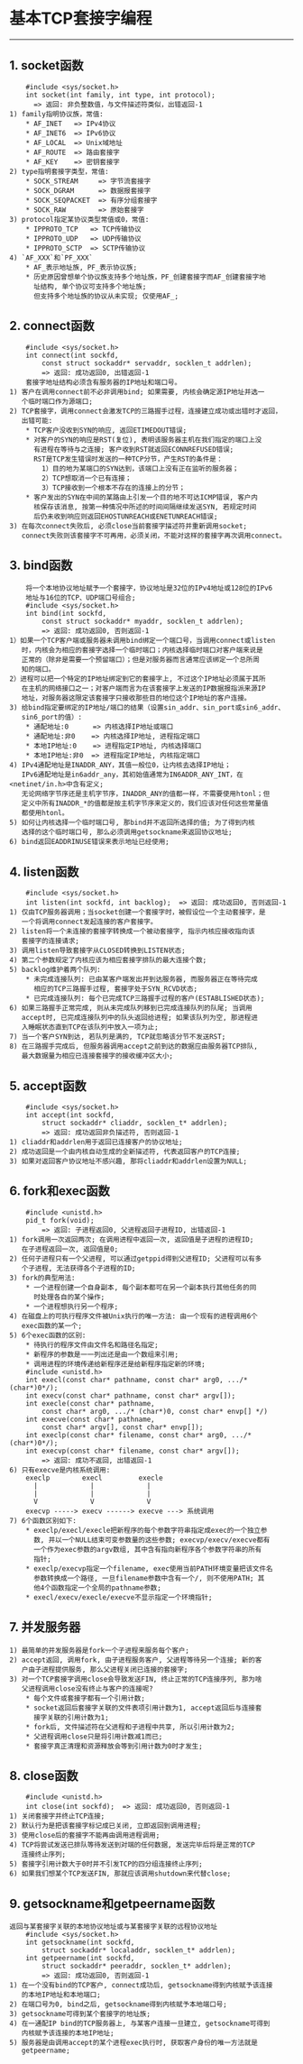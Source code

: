 # **基本TCP套接字编程**
***

## **1. socket函数**
        #include <sys/socket.h>
        int socket(int family, int type, int protocol);
          => 返回: 非负整数值，与文件描述符类似，出错返回-1
    1) family指明协议族，常值:
        * AF_INET   => IPv4协议
        * AF_INET6  => IPv6协议
        * AF_LOCAL  => Unix域地址
        * AF_ROUTE  => 路由套接字
        * AF_KEY    => 密钥套接字
    2) type指明套接字类型，常值:
        * SOCK_STREAM     => 字节流套接字
        * SOCK_DGRAM      => 数据报套接字
        * SOCK_SEQPACKET  => 有序分组套接字
        * SOCK_RAW        => 原始套接字
    3) protocol指定某协议类型常值或0，常值:
        * IPPROTO_TCP   => TCP传输协议
        * IPPROTO_UDP   => UDP传输协议
        * IPPROTO_SCTP  => SCTP传输协议
    4) `AF_XXX`和`PF_XXX`
        * AF_表示地址族, PF_表示协议族;
        * 历史原因曾想单个协议族支持多个地址族，PF_创建套接字而AF_创建套接字地
          址结构, 单个协议可支持多个地址族;
          但支持多个地址族的协议从未实现; 仅使用AF_;

## **2. connect函数**
        #include <sys/socket.h>
        int connect(int sockfd,
            const struct sockaddr* servaddr, socklen_t addrlen);
            => 返回: 成功返回0, 出错返回-1
        套接字地址结构必须含有服务器的IP地址和端口号。
    1) 客户在调用connect前不必非调用bind; 如果需要, 内核会确定源IP地址并选一
       个临时端口作为源端口;
    2) TCP套接字，调用connect会激发TCP的三路握手过程，连接建立成功或出错时才返回，
       出错可能:
        * TCP客户没收到SYN的响应, 返回ETIMEDOUT错误;
        * 对客户的SYN的响应是RST(复位), 表明该服务器主机在我们指定的端口上没
          有进程在等待与之连接; 客户收到RST就返回ECONNREFUSED错误;
          RST是TCP发生错误时发送的一种TCP分节，产生RST的条件是：
            1）目的地为某端口的SYN达到，该端口上没有正在监听的服务器；
            2）TCP想取消一个已有连接；
            3）TCP接收到一个根本不存在的连接上的分节；
        * 客户发出的SYN在中间的某路由上引发一个目的地不可达ICMP错误, 客户内
          核保存该消息, 按第一种情况中所述的时间间隔继续发送SYN, 若规定时间
          后仍未收到响应则返回EHOSTUNREACH或ENETUNREACH错误;
    3) 在每次connect失败后, 必须close当前套接字描述符并重新调用socket;
       connect失败则该套接字不可再用，必须关闭，不能对这样的套接字再次调用connect。

## **3. bind函数**
        将一个本地协议地址赋予一个套接字，协议地址是32位的IPv4地址或128位的IPv6
        地址与16位的TCP、UDP端口号组合;
        #include <sys/socket.h>
        int bind(int sockfd,
            const struct sockaddr* myaddr, socklen_t addrlen);
            => 返回: 成功返回0, 否则返回-1
    1）如果一个TCP客户端或服务器未调用bind绑定一个端口号，当调用connect或listen
       时，内核会为相应的套接字选择一个临时端口；内核选择临时端口对客户端来说是
       正常的（除非是需要一个预留端口）；但是对服务器而言通常应该绑定一个总所周
       知的端口。
    2）进程可以把一个特定的IP地址绑定到它的套接字上, 不过这个IP地址必须属于其所
       在主机的网络接口之一；对客户端而言为在该套接字上发送的IP数据报指派来源IP
       地址，对服务器这限定该套接字只接收那些目的地位这个IP地址的客户连接。
    3) 给bind指定要绑定的IP地址/端口的结果（设置sin_addr、sin_port或sin6_addr、
       sin6_port的值）:
        * 通配地址:0      => 内核选择IP地址或端口
        * 通配地址:非0    => 内核选择IP地址, 进程指定端口
        * 本地IP地址:0    => 进程指定IP地址, 内核选择端口
        * 本地IP地址:非0  => 进程指定IP地址, 内核指定端口
    4) IPv4通配地址是INADDR_ANY，其值一般位0，让内核去选择IP地址；
       IPv6通配地址是in6addr_any，其初始值通常为IN6ADDR_ANY_INT，在<netinet/in.h>中含有定义;
       无论网络字节序还是主机字节序，INADDR_ANY的值都一样，不需要使用htonl；但
       定义中所有INADDR_*的值都是按主机字节序来定义的，我们应该对任何这些常量值
       都使用htonl。
    5) 如何让内核选择一个临时端口号, 那bind并不返回所选择的值; 为了得到内核
       选择的这个临时端口号, 那么必须调用getsockname来返回协议地址;
    6) bind返回EADDRINUSE错误来表示地址已经使用;

## **4. listen函数**
        #include <sys/socket.h>
        int listen(int sockfd, int backlog);  => 返回: 成功返回0, 否则返回-1
    1) 仅由TCP服务器调用；当socket创建一个套接字时，被假设位一个主动套接字，是
       一个将调用connect发起连接的客户套接字。
    2) listen将一个未连接的套接字转换成一个被动套接字, 指示内核应接收指向该
       套接字的连接请求;
    3) 调用listen导致套接字从CLOSED转换到LISTEN状态;
    4) 第二个参数规定了内核应该为相应套接字排队的最大连接个数;
    5) backlog维护着两个队列:
        * 未完成连接队列: 已由某客户端发出并到达服务器, 而服务器正在等待完成
          相应的TCP三路握手过程, 套接字处于SYN_RCVD状态;
        * 已完成连接队列: 每个已完成TCP三路握手过程的客户(ESTABLISHED状态);
    6) 如果三路握手正常完成, 则从未完成队列移到已完成连接队列的队尾; 当调用
       accept时, 已完成连接队列中的队头返回给进程; 如果该队列为空, 那进程进
       入睡眠状态直到TCP在该队列中放入一项为止;
    7) 当一个客户SYN到达, 若队列是满的, TCP就忽略该分节不发送RST;
    8) 在三路握手完成后, 但服务器调用accept之前到达的数据应由服务器TCP排队,
       最大数据量为相应已连接套接字的接收缓冲区大小;

## **5. accept函数**
        #include <sys/socket.h>
        int accept(int sockfd,
            struct sockaddr* cliaddr, socklen_t* addrlen);
            => 返回: 成功返回非负描述符, 否则返回-1
    1) cliaddr和addrlen用于返回已连接客户的协议地址;
    2) 成功返回是一个由内核自动生成的全新描述符, 代表返回客户的TCP连接;
    3) 如果对返回客户协议地址不感兴趣, 那将cliaddr和addrlen设置为NULL;


## **6. fork和exec函数**
        #include <unistd.h>
        pid_t fork(void);
            => 返回: 子进程返回0, 父进程返回子进程ID, 出错返回-1
    1) fork调用一次返回两次; 在调用进程中返回一次, 返回值是子进程的进程ID;
       在子进程返回一次, 返回值是0;
    2) 任何子进程只有一个父进程, 可以通过getppid得到父进程ID; 父进程可以有多
       个子进程, 无法获得各个子进程的ID;
    3) fork的典型用法:
        * 一个进程创建一个自身副本, 每个副本都可在另一个副本执行其他任务的同
          时处理各自的某个操作;
        * 一个进程想执行另一个程序;
    4) 在磁盘上的可执行程序文件被Unix执行的唯一方法: 由一个现有的进程调用6个
       exec函数的某一个;
    5) 6个exec函数的区别:
        * 待执行的程序文件由文件名和路径名指定;
        * 新程序的参数是一一列出还是由一个数组来引用;
        * 调用进程的环境传递给新程序还是给新程序指定新的环境;
        #include <unistd.h>
        int execl(const char* pathname, const char* arg0, .../*(char*)0*/);
        int execv(const char* pathname, const char* argv[]);
        int execle(const char* pathname,
            const char* arg0, .../* (char*)0, const char* envp[] */)
        int execve(const char* pathname,
            const char* argv[], const char* envp[]);
        int execlp(const char* filename, const char* arg0, .../*(char*)0*/);
        int execvp(const char* filename, const char* argv[]);
            => 返回: 成功不返回, 出错返回-1
    6) 只有execve是内核系统调用:
        execlp        execl         execle
          |             |             |
          |             |             |
          V             V             V
        execvp -----> execv ------> execve ---> 系统调用
    7) 6个函数区别如下:
        * execlp/execl/execle把新程序的每个参数字符串指定成exec的一个独立参
          数, 并以一个NULL结束可变参数量的这些参数; execvp/execv/execve都有
          一个作为exec参数的argv数组, 其中含有指向新程序各个参数字符串的所有
          指针;
        * execlp/execvp指定一个filename, exec使用当前PATH环境变量把该文件名
          参数转换成一个路径, 一旦filename参数中含有一个/, 则不使用PATH; 其
          他4个函数指定一个全局的pathname参数;
        * execl/execv/execle/execve不显示指定一个环境指针;


## **7. 并发服务器**
    1) 最简单的并发服务器是fork一个子进程来服务每个客户;
    2) accept返回, 调用fork, 由子进程服务客户, 父进程等待另一个连接; 新的客
       户由子进程提供服务, 那么父进程关闭已连接的套接字;
    3) 对一个TCP套接字调用close会导致发送FIN, 终止正常的TCP连接序列, 那为啥
       父进程调用close没有终止与客户的连接呢?
        * 每个文件或套接字都有一个引用计数;
        * socket返回后套接字关联的文件表项引用计数为1, accept返回后与连接套
          接字关联的引用计数为1;
        * fork后, 文件描述符在父进程和子进程中共享, 所以引用计数为2;
        * 父进程调用close只是将引用计数减1而已;
        * 套接字真正清理和资源释放会等到引用计数为0时才发生;


## **8. close函数**
        #include <unistd.h>
        int close(int sockfd);  => 返回: 成功返回0, 否则返回-1
    1) 关闭套接字并终止TCP连接;
    2) 默认行为是把该套接字标记成已关闭, 立即返回到调用进程;
    3) 使用close后的套接字不能再由调用进程调用;
    4) TCP将尝试发送已排队等待发送到对端的任何数据, 发送完毕后将是正常的TCP
       连接终止序列;
    5) 套接字引用计数大于0时并不引发TCP的四分组连接终止序列;
    6) 如果我们想某个TCP发送FIN, 那就应该调用shutdown来代替close;


## **9. getsockname和getpeername函数**
    返回与某套接字关联的本地协议地址或与某套接字关联的远程协议地址
        #include <sys/socket.h>
        int getsockname(int sockfd,
            struct sockaddr* localaddr, socklen_t* addrlen);
        int getpeername(int sockfd,
            struct sockaddr* peeraddr, socklen_t* addrlen);
            => 返回: 成功返回0, 否则返回-1
    1) 在一个没有bind的TCP客户, connect成功后, getsockname得到内核赋予该连接
       的本地IP地址和本地端口;
    2) 在端口号为0, bind之后, getsockname得到内核赋予本地端口号;
    3) getsockname可得到某个套接字的地址族;
    4) 在一通配IP bind的TCP服务器上, 与某客户连接一旦建立, getsockname可得到
       内核赋予该连接的本地IP地址;
    5) 服务器是由调用accept的某个进程exec执行时, 获取客户身份的唯一方法就是
       getpeername;

